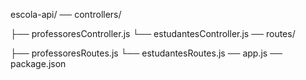 escola-api/
── controllers/

   ├── professoresController.js
   └── estudantesController.js
── routes/

   ├── professoresRoutes.js
   └── estudantesRoutes.js
── app.js
── package.json
